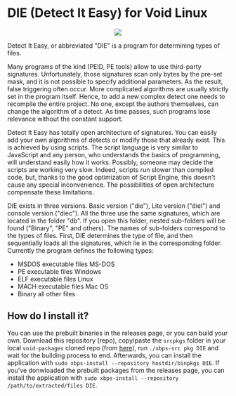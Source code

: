 # DIE (Detect It Easy) for Void Linux

<p align="center"><img src="https://gitea.com/th0razin3/vur/raw/branch/main/srcpkgs/DIE/DIE.png"></p>

Detect It Easy, or abbreviated "DIE" is a program for determining types of files.

Many programs of the kind (PEID, PE tools) allow to use third-party signatures. Unfortunately, those signatures scan only bytes by the pre-set mask, and it is not possible to specify additional parameters. As the result, false triggering often occur. More complicated algorithms are usually strictly set in the program itself. Hence, to add a new complex detect one needs to recompile the entire project. No one, except the authors themselves, can change the algorithm of a detect. As time passes, such programs lose relevance without the constant support.

Detect It Easy has totally open architecture of signatures. You can easily add your own algorithms of detects or modify those that already exist. This is achieved by using scripts. The script language is very similar to JavaScript and any person, who understands the basics of programming, will understand easily how it works. Possibly, someone may decide the scripts are working very slow. Indeed, scripts run slower than compiled code, but, thanks to the good optimization of Script Engine, this doesn't cause any special inconvenience. The possibilities of open architecture compensate these limitations.

DIE exists in three versions. Basic version ("die"), Lite version ("diel") and console version ("diec"). All the three use the same signatures, which are located in the folder "db". If you open this folder, nested sub-folders will be found ("Binary", "PE" and others). The names of sub-folders correspond to the types of files. First, DIE determines the type of file, and then sequentially loads all the signatures, which lie in the corresponding folder. Currently the program defines the following types:

- MSDOS executable files MS-DOS
- PE executable files Windows
- ELF executable files Linux
- MACH executable files Mac OS
- Binary all other files

## How do I install it?

You can use the prebuilt binaries in the releases page, or you can build your own. Download this repository (repo), copy/paste the `srcpkgs` folder in your local `void-packages` cloned repo (from [here](https://github.com/void-linux/void-packages)), run `./xbps-src pkg DIE` and wait for the building process to end. Afterwards, you can install the application with `sudo xbps-install --repository hostdir/binpkgs DIE`. If you've donwloaded the prebuilt packages from the releases page, you can install the application with `sudo xbps-install --repository /path/to/extracted/files DIE`.